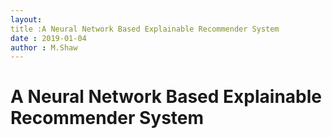 ```yaml
---
layout: 
title :A Neural Network Based Explainable Recommender System
date : 2019-01-04
author : M.Shaw
---
```



# A Neural Network Based Explainable Recommender System


